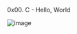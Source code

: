 0x00. C - Hello, World

![image](https://user-images.githubusercontent.com/95909737/171659607-5a27b54c-bec8-4e17-8bca-5d6902d956bb.png)
